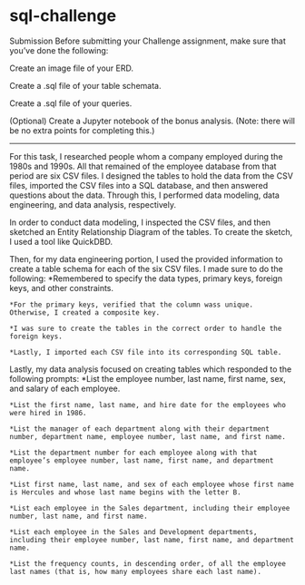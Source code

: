 # sql-challenge

Submission
Before submitting your Challenge assignment, make sure that you’ve done the following:

Create an image file of your ERD.

Create a .sql file of your table schemata.

Create a .sql file of your queries.

(Optional) Create a Jupyter notebook of the bonus analysis. (Note: there will be no extra points for completing this.)


----------------------------

For this task, I researched people whom a company employed during the 1980s and 1990s. All that remained of the employee database from that period are six CSV files. I designed the tables to hold the data from the CSV files, imported the CSV files into a SQL database, and then answered questions about the data. Through this, I performed data modeling, data engineering, and data analysis, respectively.


In order to conduct data modeling, I inspected the CSV files, and then sketched an Entity Relationship Diagram of the tables. To create the sketch, I used a tool like QuickDBD.

Then, for my data engineering portion, I used the provided information to create a table schema for each of the six CSV files. I made sure to do the following:
    *Remembered to specify the data types, primary keys, foreign keys, and other constraints.
    
    *For the primary keys, verified that the column wass unique. Otherwise, I created a composite key.
    
    *I was sure to create the tables in the correct order to handle the foreign keys.
    
    *Lastly, I imported each CSV file into its corresponding SQL table.


Lastly, my data analysis focused on creating tables which responded to the following prompts:
    *List the employee number, last name, first name, sex, and salary of each employee.

    *List the first name, last name, and hire date for the employees who were hired in 1986.

    *List the manager of each department along with their department number, department name, employee number, last name, and first name.

    *List the department number for each employee along with that employee’s employee number, last name, first name, and department name.

    *List first name, last name, and sex of each employee whose first name is Hercules and whose last name begins with the letter B.

    *List each employee in the Sales department, including their employee number, last name, and first name.

    *List each employee in the Sales and Development departments, including their employee number, last name, first name, and department name.

    *List the frequency counts, in descending order, of all the employee last names (that is, how many employees share each last name).


